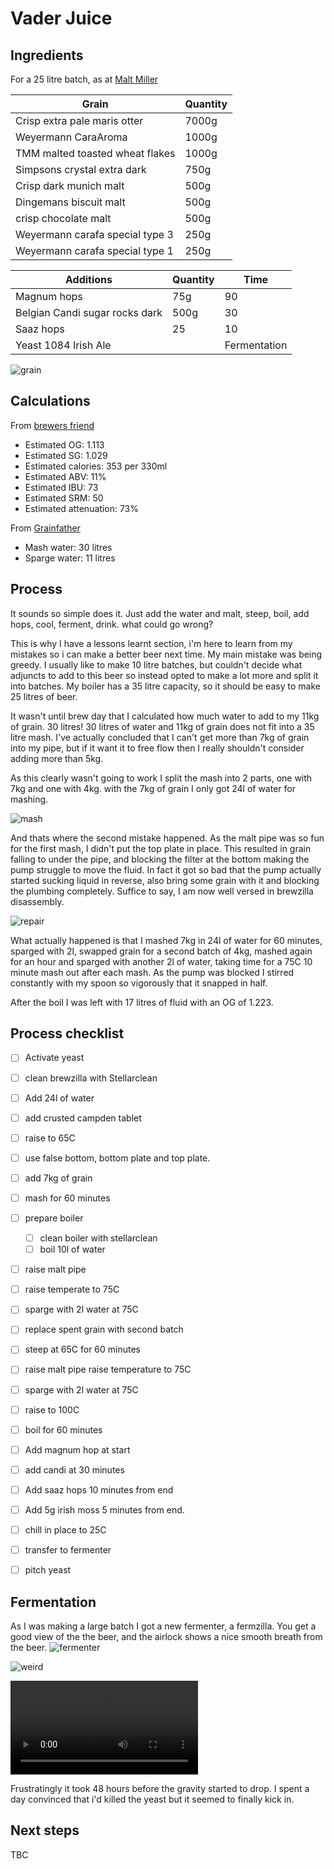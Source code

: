 # Vader Juice

## Ingredients

For a 25 litre batch, as at [Malt Miller](https://www.themaltmiller.co.uk/rg/?id=226090)

| Grain                           | Quantity |
| ------------------------------- | -------- |
| Crisp extra pale maris otter    | 7000g    |
| Weyermann CaraAroma             | 1000g    |
| TMM malted toasted wheat flakes | 1000g    |
| Simpsons crystal extra dark     | 750g     |
| Crisp dark munich malt          | 500g     |
| Dingemans biscuit malt          | 500g     |
| crisp chocolate malt            | 500g     |
| Weyermann carafa special type 3 | 250g     |
| Weyermann carafa special type 1 | 250g     |

| Additions                      | Quantity | Time         |
| ------------------------------ | -------- | ------------ |
| Magnum hops                    | 75g      | 90           |
| Belgian Candi sugar rocks dark | 500g     | 30           |
| Saaz hops                      | 25       | 10           |
| Yeast 1084 Irish Ale           |          | Fermentation |

![grain](grain.jpg)

## Calculations

From [brewers friend](https://www.brewersfriend.com)
* Estimated OG: 1.113
* Estimated SG: 1.029
* Estimated calories: 353 per 330ml
* Estimated ABV: 11%
* Estimated IBU: 73
* Estimated SRM: 50
* Estimated attenuation: 73%

From [Grainfather](https://shop.grainfather.com/brewing-calculators)

* Mash water: 30 litres
* Sparge water: 11 litres

## Process

It sounds so simple does it. Just add the water and malt, steep, boil, add hops, cool, ferment, drink. what could go wrong?

This is why I have a lessons learnt section, i'm here to learn from my mistakes so i can make a better beer next time. My main mistake was being greedy. I usually like to make 10 litre batches, but couldn't decide what adjuncts to add to this beer so instead opted to make a lot more and split it into batches. My boiler has a 35 litre capacity, so it should be easy to make 25 litres of beer.

It wasn't until brew day that I calculated how much water to add to my 11kg of grain. 30 litres! 30 litres of water and 11kg of grain does not fit into a 35 litre mash. I've actually concluded that I can't get more than 7kg of grain into my pipe, but if it want it to free flow then I really shouldn't consider adding more than 5kg. 

As this clearly wasn't going to work I split the mash into 2 parts, one with 7kg and one with 4kg. with the 7kg of grain I only got 24l of water for mashing.

![mash](mash.jpg)

And thats where the second mistake happened. As the malt pipe was so fun for the first mash, I didn't put the top plate in place. This resulted in grain falling to under the pipe, and blocking the filter at the bottom making the pump struggle to move the fluid. In fact it got so bad that the pump actually started sucking liquid in reverse, also bring some grain with it and blocking the plumbing completely. Suffice to say, I am now well versed in brewzilla disassembly. 

![repair](repair.jpg)

What actually happened is that I mashed 7kg in 24l of water for 60 minutes, sparged with 2l, swapped grain for a second batch of 4kg, mashed again for an hour and sparged with another 2l of water, taking time for a 75C 10 minute mash out after each mash. As the pump was blocked I stirred constantly with my spoon so vigorously that it snapped in half. 

After the boil I was left with 17 litres of fluid with an OG of 1.223.

## Process checklist

- [ ] Activate yeast

- [ ] clean brewzilla with Stellarclean

- [ ] Add 24l of water

- [ ] add crusted campden tablet

- [ ] raise to 65C

- [ ] use false bottom, bottom plate and top plate.

- [ ] add 7kg of grain

- [ ] mash for 60 minutes

- [ ] prepare boiler

  - [ ] clean boiler with stellarclean
  - [ ] boil 10l of water

- [ ] raise malt pipe

- [ ] raise temperate to 75C

- [ ] sparge with 2l water at 75C

- [ ] replace spent grain with second batch

- [ ] steep at 65C for 60 minutes

- [ ] raise malt pipe raise temperature to 75C

- [ ] sparge with 2l water at 75C

- [ ] raise to 100C

- [ ] boil for 60 minutes

- [ ] Add magnum hop at start

- [ ] add candi at 30 minutes

- [ ] Add saaz hops 10 minutes from end

- [ ] Add 5g irish moss 5 minutes from end.

- [ ] chill in place to 25C

- [ ] transfer to fermenter

- [ ] pitch yeast

## Fermentation

As I was making a large batch I got a new fermenter, a fermzilla. You get a good view of the the beer, and the airlock shows a nice smooth breath from the beer. 
![fermenter](fermenter.jpg)

![weird](weird.jpg)

<video src="breath.mp4"></video>

Frustratingly it took 48 hours before the gravity started to drop. I spent a day convinced that i'd killed the yeast but it seemed to finally kick in.

## Next steps

TBC
